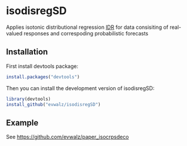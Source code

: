 
# isodisregSD

<!-- badges: start -->
<!-- badges: end -->

Applies isotonic distributional regression [IDR](https://academic.oup.com/jrsssb/article/83/5/963/7056107) for data consisiting of real-valued responses and correspoding probabilistic forecasts

## Installation

First install devtools package:

``` r
install.packages("devtools")
```

Then you can install the development version of isodisregSD:

``` r
library(devtools)
install_github("evwalz/isodisregSD")
```

## Example

See https://github.com/evwalz/paper_isocrpsdeco

